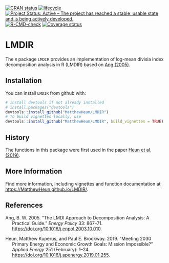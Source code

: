 
<!-- *********** -->
<!-- Note: README.md is generated from README.Rmd.   -->
<!-- Be sure to edit README.Rmd and generate the README.md file by Cmd/Ctl-shift-K -->
<!-- *********** -->
<!-- README.md is generated from README.Rmd. Please edit README.Rmd -->

[![CRAN
status](https://www.r-pkg.org/badges/version/LMDIR)](https://cran.r-project.org/package=LMDIR)
[![lifecycle](https://img.shields.io/badge/lifecycle-stable-brightgreen.svg)](https://www.tidyverse.org/lifecycle/#stable)
[![Project Status: Active – The project has reached a stable, usable
state and is being actively
developed.](https://www.repostatus.org/badges/latest/active.svg)](https://www.repostatus.org/#active)
[![R-CMD-check](https://github.com/MatthewHeun/LMDIR/workflows/R-CMD-check/badge.svg)](https://github.com/MatthewHeun/LMDIR/actions)
[![Coverage
status](https://codecov.io/gh/MatthewHeun/LMDIR/branch/master/graph/badge.svg)](https://codecov.io/github/MatthewHeun/LMDIR?branch=master)

# LMDIR

The `R` package `LMDIR` provides an implementation of log-mean divisia
index decomposition analysis in R (LMDIR) based on [Ang
(2005)](https://doi.org/10.1016/j.enpol.2003.10.010).

## Installation

You can install `LMDIR` from github with:

``` r
# install devtools if not already installed
# install.packages("devtools")
devtools::install_github("MatthewHeun/LMDIR")
# To build vignettes locally, use
devtools::install_github("MatthewHeun/LMDIR", build_vignettes = TRUE)
```

## History

The functions in this package were first used in the paper [Heun et al.
(2019)](https://doi.org/10.1016/j.apenergy.2019.01.255).

## More Information

Find more information, including vignettes and function documentation at
<https://MatthewHeun.github.io/LMDIR/>.

## References

<div id="refs" class="references csl-bib-body hanging-indent">

<div id="ref-Ang:2005" class="csl-entry">

Ang, B. W. 2005. “The LMDI Approach to Decomposition Analysis: A
Practical Guide.” *Energy Policy* 33: 867–71.
<https://doi.org/10.1016/j.enpol.2003.10.010>.

</div>

<div id="ref-Heun:2019" class="csl-entry">

Heun, Matthew Kuperus, and Paul E. Brockway. 2019. “Meeting 2030 Primary
Energy and Economic Growth Goals: Mission Impossible?” *Applied Energy*
251 (February): 1–24. <https://doi.org/10.1016/j.apenergy.2019.01.255>.

</div>

</div>
